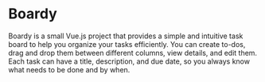 # Boardy

Boardy is a small Vue.js project that provides a simple and intuitive task board to help you organize your tasks efficiently. You can create to-dos, drag and drop them between different columns, view details, and edit them. Each task can have a title, description, and due date, so you always know what needs to be done and by when.
